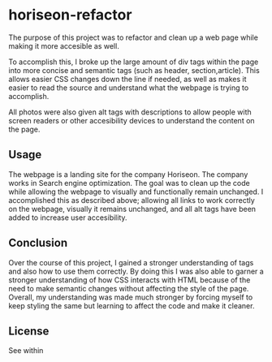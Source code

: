 # horiseon-refactor

The purpose of this project was to refactor and clean up a web page while making it more accesible as well.

To accomplish this, I broke up the large amount of div tags within the page into more concise and semantic tags (such as header, section,article). This allows easier CSS changes down the line if needed, as well as makes it easier to read the source and understand what the webpage is trying to accomplish.

All photos were also given alt tags with descriptions to allow people with screen readers or other accesibility devices to understand the content on the page.

## Usage

The webpage is a landing site for the company Horiseon. The company works in Search engine optimization. The goal was to clean up the code while allowing the webpage to visually and functionally remain unchanged. I accomplished this as described above; allowing all links to work correctly on the webpage, visually it remains unchanged, and all alt tags have been added to increase user accesibility.


## Conclusion

Over the course of this project, I gained a stronger understanding of tags and also how to use them correctly. By doing this I was also able to garner a stronger understanding of how CSS interacts with HTML because of the need to make semantic changes without affecting the style of the page. Overall, my understanding was made much stronger by forcing myself to keep styling the same but learning to affect the code and make it cleaner.

## License

See within

